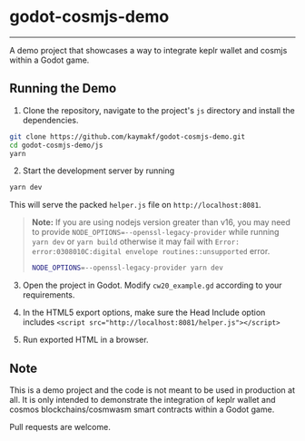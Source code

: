 # godot-cosmjs-demo

---

A demo project that showcases a way to integrate keplr wallet and cosmjs within a Godot game.


## Running the Demo

1. Clone the repository, navigate to the project's `js` directory  and install the dependencies.

```sh
git clone https://github.com/kaymakf/godot-cosmjs-demo.git
cd godot-cosmjs-demo/js
yarn
```

2. Start the development server by running 

```sh
yarn dev
```
   This will serve the packed `helper.js` file on `http://localhost:8081`.

> **Note:** If you are using nodejs version greater than v16, you may need to provide `NODE_OPTIONS=--openssl-legacy-provider` while running `yarn dev` or `yarn build` otherwise it may fail with `Error: error:0308010C:digital envelope routines::unsupported` error.
>
> ```sh
> NODE_OPTIONS=--openssl-legacy-provider yarn dev
> ```

3. Open the project in Godot. Modify `cw20_example.gd` according to your requirements.

4. In the HTML5 export options, make sure the Head Include option includes `<script src="http://localhost:8081/helper.js"></script>`

5. Run exported HTML in a browser. 


## Note

This is a demo project and the code is not meant to be used in production at all. It is only intended to demonstrate the integration of keplr wallet and cosmos blockchains/cosmwasm smart contracts within a Godot game.

Pull requests are welcome.
